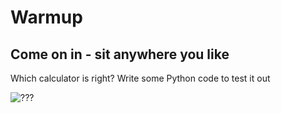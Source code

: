 
# Warmup

## Come on in - sit anywhere you like
Which calculator is right? Write some Python code to test it out

![???](../../images/pemdas_calculator.png)

